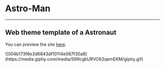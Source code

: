 # Astro-Man
---
Web theme template of a Astronaut
<br>
---
<p>You can preview the site <a href="https://hashan99.github.io/Astro-Man/">here</a>.</p>
![004b173f6e3d6843df10114e087f30a8](https://media.giphy.com/media/S99cgkURVO62qemEKM/giphy.gif) 

